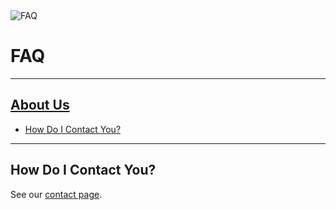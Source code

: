 <img alt="FAQ" src="./images/questions.png" class="thumb"/>
<h1 class="topic">FAQ</h1>

---

<a id="toc" href="#"></a>

## [About Us](#aboutus)
- [How Do I Contact You?](#contact)

---

<a id="contact" href="#"></a>
## How Do I Contact You?

See our <a href="/contact.html">contact page</a>.
